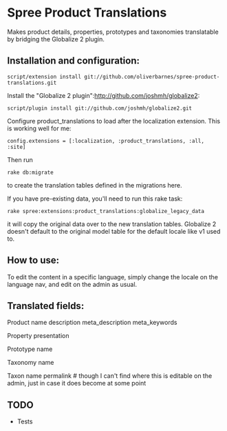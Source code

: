# Spree Product Translations #

Makes product details, properties, prototypes and taxonomies translatable by bridging the Globalize 2 plugin.

## Installation and configuration: ##

	script/extension install git://github.com/oliverbarnes/spree-product-translations.git

Install the "Globalize 2 plugin":http://github.com/joshmh/globalize2:

	script/plugin install git://github.com/joshmh/globalize2.git
	
Configure product_translations to load after the localization extension. This is working well for me: 

	config.extensions = [:localization, :product_translations, :all, :site]

Then run 

	rake db:migrate 
	
to create the translation tables defined in the migrations here.

If you have pre-existing data, you'll need to run this rake task:
	
	rake spree:extensions:product_translations:globalize_legacy_data

it will copy the original data over to the new translation tables. Globalize 2 doesn't default to the original model table for the default locale like v1 used to.

## How to use: ##

To edit the content in a specific language, simply change the locale on the language nav, and edit on the admin as usual.

## Translated fields: ##

Product 
	name
	description
	meta_description
	meta_keywords
	
Property
	presentation

Prototype
	name
    
Taxonomy
    name
  
Taxon
	name
	permalink # though I can't find where this is editable on the admin, just in case it does become at some point

## TODO ##

* Tests